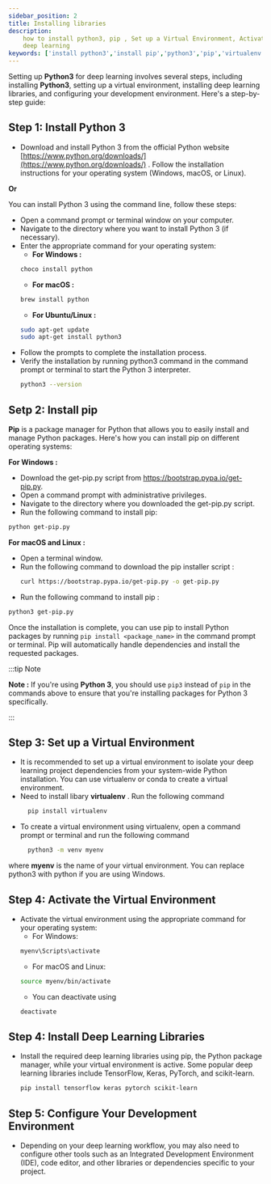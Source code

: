 ```yaml
---
sidebar_position: 2
title: Installing libraries
description:
    how to install python3, pip , Set up a Virtual Environment, Activate the Virtual Environment, install libary for 
    deep learning
keywords: ['install python3','install pip','python3','pip','virtualenv','activate virtualenv','deactivate virtualenv','deep learning']
---
```


Setting up **Python3** for deep learning involves several steps, including installing **Python3**, setting up a virtual environment, installing deep learning libraries, and configuring your development environment. Here's a step-by-step guide:

## Step 1: Install Python 3
- Download and install Python 3 from the official Python website [https://www.python.org/downloads/](https://www.python.org/downloads/) . Follow the installation instructions for your operating system (Windows, macOS, or Linux).

**Or** 

You can install Python 3 using the command line, follow these steps:
-   Open a command prompt or terminal window on your computer.
-   Navigate to the directory where you want to install Python 3 (if necessary).
-   Enter the appropriate command for your operating system:
    -   **For Windows :**
    ```bash
    choco install python
    ```
    -   **For macOS :**
    ```bash
    brew install python
    ```
    -   **For Ubuntu/Linux :**
    ```bash
    sudo apt-get update
    sudo apt-get install python3
    ```
-   Follow the prompts to complete the installation process.
-   Verify the installation by running python3 command in the command prompt or terminal to start the Python 3 interpreter.
    ```bash
    python3 --version
    ```

## Setp 2: Install pip
**Pip** is a package manager for Python that allows you to easily install and manage Python packages. Here's how you can install pip on different operating systems:

**For Windows :**
-   Download the get-pip.py script from https://bootstrap.pypa.io/get-pip.py.
-   Open a command prompt with administrative privileges.
-   Navigate to the directory where you downloaded the get-pip.py script.
-   Run the following command to install pip:
  ```bash
  python get-pip.py
  ```

**For macOS and Linux :**
-   Open a terminal window.
-   Run the following command to download the pip installer script :
    ```bash
    curl https://bootstrap.pypa.io/get-pip.py -o get-pip.py
    ```
-   Run the following command to install pip :
  ```bash
  python3 get-pip.py
  ```
Once the installation is complete, you can use pip to install Python packages by running `pip install <package_name>` in the command prompt or terminal. Pip will automatically handle dependencies and install the requested packages.

:::tip Note

**Note :** If you're using **Python 3**, you should use `pip3` instead of `pip` in the commands above to ensure that you're installing packages for Python 3 specifically.

:::
## Step 3: Set up a Virtual Environment
-   It is recommended to set up a virtual environment to isolate your deep learning project dependencies from your system-wide Python installation. You can use virtualenv or conda to create a virtual environment.
- Need to install libary **virtualenv** . Run the following command
  ```bash
    pip install virtualenv
  ```
- To create a virtual environment using virtualenv, open a command prompt or terminal and run the following command
  ```bash
    python3 -m venv myenv
  ```
where **myenv** is the name of your virtual environment. You can replace python3 with python if you are using Windows.

## Step 4: Activate the Virtual Environment
- Activate the virtual environment using the appropriate command for your operating system:
    - For Windows:
    ```bash
    myenv\Scripts\activate
    ```
    - For macOS and Linux:
    ```bash
    source myenv/bin/activate
    ```
    - You can deactivate using
    ```bash
    deactivate
    ```
## Step 4: Install Deep Learning Libraries

- Install the required deep learning libraries using pip, the Python package manager, while your virtual environment is active. Some popular deep learning libraries include TensorFlow, Keras, PyTorch, and scikit-learn.
    ```bash
    pip install tensorflow keras pytorch scikit-learn
    ```
## Step 5: Configure Your Development Environment
- Depending on your deep learning workflow, you may also need to configure other tools such as an Integrated Development Environment (IDE), code editor, and other libraries or dependencies specific to your project.
